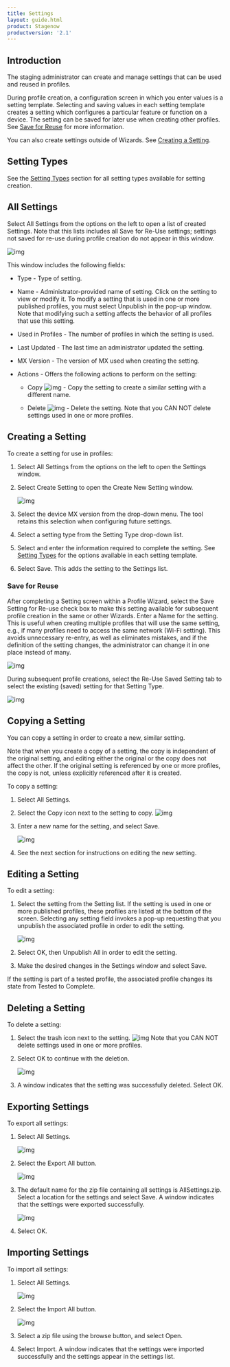 ```yaml
---
title: Settings
layout: guide.html
product: Stagenow
productversion: '2.1'
---
```


## Introduction
The staging administrator can create and manage settings that can be used and reused in profiles.

During profile creation, a configuration screen in which you enter values is a setting template. Selecting and saving values in each setting template creates a setting which configures a particular feature or function on a device. The setting can be saved for later use when creating other profiles. See [Save for Reuse](/stagenow/2-2/settingconfig?Save%20for%20Reuse) for more information.

You can also create settings outside of Wizards. See [Creating a Setting](/stagenow/2-2/settingconfig?Creating%20a%20Setting).

## Setting Types
See the [Setting Types](/stagenow/2-2/CSPreference) section for all setting types available for setting creation.

## All Settings
Select All Settings from the options on the left to open a list of created Settings. Note that this lists includes all Save for Re-Use settings;  settings not saved for re-use during profile creation do not appear in this window.

![img](../images/settings_home.jpg)

This window includes the following fields:

* Type - Type of setting.

* Name - Administrator-provided name of setting. Click on the setting to view or modify it. To modify a setting that is used in one or more published profiles, you must select Unpublish in the pop-up window. Note that modifying such a setting  affects the behavior of all profiles that use this setting.

* Used in Profiles - The number of profiles in which the setting is used.

* Last Updated - The last time an administrator updated the setting.

* MX Version - The version of MX used when creating the setting.

* Actions - Offers the following actions to perform on the setting:

    * Copy ![img](../images/icon_copy.jpg) - Copy the setting to create a similar setting with a different name.

    * Delete ![img](../images/icon_trash.jpg) - Delete the setting. Note that you CAN NOT delete settings used in one or more profiles. 


## Creating a Setting

To create a setting for use in profiles:

1. Select All Settings from the options on the left to open the Settings window. 
 
2. Select Create Setting to open the Create New Setting window. 

    ![img](../images/Settings_createnew_wifi.jpg)

3. Select the device MX version from the drop-down menu. The tool retains this selection when configuring future settings.

4. Select a setting type from the Setting Type drop-down list.

5. Select and enter the information required to complete the setting. See [Setting Types](/stagenow/2-2/CSPreference) for the options available in each setting template.

6. Select Save. This adds the setting to the Settings list.

### Save for Reuse
After completing a Setting screen within a Profile Wizard, select the Save Setting for Re-use check box to make this setting available for subsequent profile creation in the same or other Wizards. Enter a Name for the setting. This is useful when creating multiple profiles that will use the same setting, e.g., if many profiles need to access the same network (Wi-Fi setting). This avoids unnecessary re-entry, as well as eliminates mistakes, and if the definition of the setting changes, the administrator can change it in one place instead of many.

![img](../images/SaveforReuse.jpg)


During subsequent profile creations, select the Re-Use Saved Setting tab to select the existing (saved) setting for that Setting Type.

![img](../images/ReuseSavedSetting.jpg)

## Copying a Setting

You can copy a setting in order to create a new, similar setting. 

Note that when you create a copy of a setting, the copy is independent of the original setting, and editing either the original or the copy does not affect the other. If the original setting is referenced by one or more profiles, the copy is not, unless explicitly referenced after it is created.  

To copy a setting:

1. Select All Settings.

2. Select the Copy icon next to the setting to copy. ![img](../images/icon_copy.jpg)

3. Enter a new name for the setting, and select Save. 

    ![img](../images/setting_copy_name.jpg)

4. See the next section for instructions on editing the new setting.

## Editing a Setting

To edit a setting:

1. Select the setting from the Setting list. If the setting is used in one or more published profiles, these profiles are listed at the bottom of the screen. Selecting any setting field invokes a pop-up requesting that you unpublish the associated profile in order to edit the setting.


    ![img](../images/Settings_Edit_Unpublish.jpg)

2. Select OK, then Unpublish All in order to edit the setting. 

3. Make the desired changes in the Settings window and select Save.

If the setting is part of a tested profile, the associated profile changes its state from Tested to Complete.

## Deleting a Setting

To delete a setting:

1. Select the trash icon next to the setting. ![img](../images/icon_trash.jpg)  Note that you CAN NOT delete settings used in one or more profiles.

2. Select OK to continue with the deletion.

    ![img](../images/setting_delete.jpg)

3. A window indicates that the setting was successfully deleted. Select OK.

## Exporting Settings

To export all settings:

1. Select All Settings.

    ![img](../images/AllSettings.jpg)

2. Select the Export All button.

    ![img](../images/Export_allsettings.jpg)

3. The default name for the zip file containing all settings is AllSettings.zip. Select a location for the settings and select Save. A window indicates that the settings were exported successfully.

    ![img](../images/Export_allsettings_success.jpg)

4. Select OK.

## Importing Settings

To import all settings:

1. Select All Settings.

    ![img](../images/AllSettings.jpg)

2. Select the Import All button.

    ![img](../images/importsettings1.jpg)

3. Select a zip file using the browse button, and select Open.

4. Select Import. A window indicates that the settings were imported successfully and the settings appear in the settings list.










